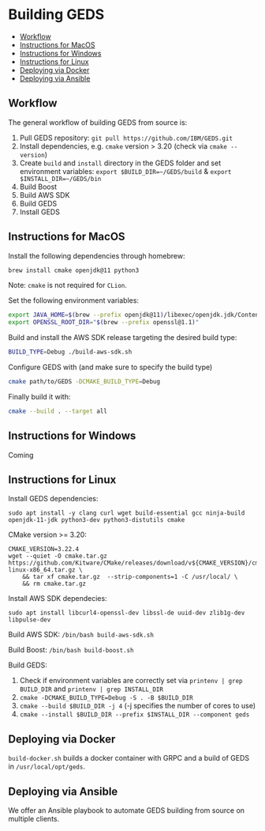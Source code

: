 # Building GEDS

- [Workflow](#workflow)
- [Instructions for MacOS](#instructions-for-macos)
- [Instructions for Windows](#instructions-for-windows)
- [Instructions for Linux](#instructions-for-linux)
- [Deploying via Docker](#deploying-via-docker)
- [Deploying via Ansible](#deploying-via-ansible)

## Workflow <a name="workflow"></a>
The general workflow of building GEDS from source is:
1. Pull GEDS repository: `git pull https://github.com/IBM/GEDS.git`
2. Install dependencies, e.g. `cmake` version > 3.20 (check via `cmake --version`)
3. Create `build` and `install` directory in the GEDS folder and set environment variables: `export $BUILD_DIR=~/GEDS/build` & `export $INSTALL_DIR=~/GEDS/bin`
4. Build Boost
5. Build AWS SDK
6. Build GEDS
7. Install GEDS

## Instructions for MacOS <a name="instructions-for-macos"></a>

Install the following dependencies through homebrew:

```bash
brew install cmake openjdk@11 python3
```
Note: `cmake` is not required for `CLion`.

Set the following environment variables:
```bash
export JAVA_HOME=$(brew --prefix openjdk@11)/libexec/openjdk.jdk/Contents/Home/
export OPENSSL_ROOT_DIR="$(brew --prefix openssl@1.1)"
```

Build and install the AWS SDK release targeting the desired build type:
```bash
BUILD_TYPE=Debug ./build-aws-sdk.sh
```

Configure GEDS with (and make sure to specify the build type)
```bash
cmake path/to/GEDS -DCMAKE_BUILD_TYPE=Debug
```
Finally build it with:
```bash
cmake --build . --target all
```

## Instructions for Windows <a name="instructions-for-windows"></a>
Coming

## Instructions for Linux <a name="instructions-for-linux"></a>
Install GEDS dependencies:

```
sudo apt install -y clang curl wget build-essential gcc ninja-build openjdk-11-jdk python3-dev python3-distutils cmake
```

CMake version >= 3.20:
```
CMAKE_VERSION=3.22.4
wget --quiet -O cmake.tar.gz https://github.com/Kitware/CMake/releases/download/v${CMAKE_VERSION}/cmake-${CMAKE_VERSION}-linux-x86_64.tar.gz \
    && tar xf cmake.tar.gz  --strip-components=1 -C /usr/local/ \
    && rm cmake.tar.gz
```

Install AWS SDK dependecies:
```
sudo apt install libcurl4-openssl-dev libssl-de uuid-dev zlib1g-dev libpulse-dev
```

Build AWS SDK: `/bin/bash build-aws-sdk.sh`

Build Boost: `/bin/bash build-boost.sh`

Build GEDS:
1. Check if environment variables are correctly set via `printenv | grep BUILD_DIR` and `printenv | grep INSTALL_DIR`
2. `cmake -DCMAKE_BUILD_TYPE=Debug -S . -B $BUILD_DIR`
3. `cmake --build $BUILD_DIR -j 4` (-j specifies the number of cores to use)
4. `cmake --install $BUILD_DIR --prefix $INSTALL_DIR --component geds`

## Deploying via Docker  <a name="deploying-via-docker"></a>
`build-docker.sh` builds a docker container with GRPC and a build of GEDS in `/usr/local/opt/geds`. 

## Deploying via Ansible  <a name="deploying-via-ansible"></a>
We offer an Ansible playbook to automate GEDS building from source on multiple clients.

